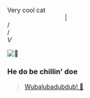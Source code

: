 Very cool cat
<br/>
                                                         |
                                                          <br/>
                                                        /
                                                        <br/>
                                                                                                          /
                                                        <br/>
                                                _V_

![👀](https://github.githubassets.com/images/mona-whisper.gif)

### He do be chillin' doe
> [Wubalubadubdub! 👻](https://www.youtube.com/watch?v=dQw4w9WgXcQ)
